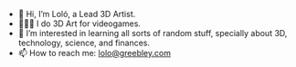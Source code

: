 - 👋 Hi, I’m Loló, a Lead 3D Artist.
- 👩‍💻👾 I do 3D Art for videogames.
- 👀 I’m interested in learning all sorts of random stuff, specially about 3D, technology, science, and finances. 
- 📫 How to reach me: lolo@greebley.com
